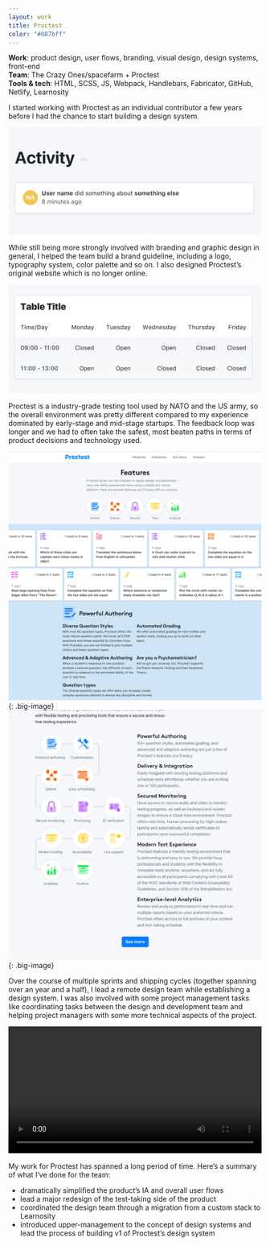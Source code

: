 ```yaml
---
layout: work
title: Proctest
color: "#087bff"
---
```


**Work**: product design, user flows, branding, visual design, design systems, front-end<br>
**Team**: The Crazy Ones/spacefarm + Proctest<br>
**Tools & tech**: HTML, SCSS, JS, Webpack, Handlebars, Fabricator, GitHub, Netlify, Learnosity

I started working with Proctest as an individual contributor a few years before I had the chance to start building a design system.

![](/images/work/proctest/proctest2.png)

While still being more strongly involved with branding and graphic design in general, I helped the team build a brand guideline, including a logo, typography system, color palette and so on. I also designed Proctest’s original website which is no longer online.

![](/images/work/proctest/proctest3.png)

Proctest is a industry-grade testing tool used by NATO and the US army, so the overall environment was pretty different compared to my experience dominated by early-stage and mid-stage startups. The feedback loop was longer and we had to often take the safest, most beaten paths in terms of product decisions and technology used.

![](/images/work/proctest/proctest4.png){: .big-image}
![](/images/work/proctest/proctest5.png){: .big-image}

Over the course of multiple sprints and shipping cycles (together spanning over an year and a half), I lead a remote design team while establishing a design system. I was also involved with some project management tasks like coordinating tasks between the design and development team and helping project managers with some more technical aspects of the project.

<video width="100%" height="auto" controls="controls">
    <source src="/images/work/proctest/proctest1.mp4" type="video/mp4">
    Your browser does not support the video tag.
</video>

My work for Proctest has spanned a long period of time. Here’s a summary of what I’ve done for the team:

- dramatically simplified the product’s IA and overall user flows
- lead a major redesign of the test-taking side of the product
- coordinated the design team through a migration from a custom stack to Learnosity
- introduced upper-management to the concept of design systems and lead the process of building v1 of Proctest’s design system